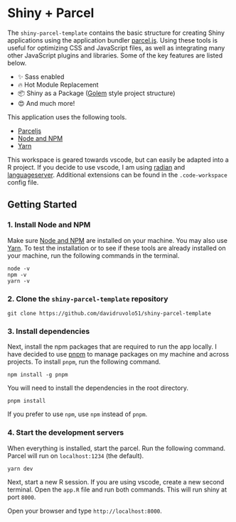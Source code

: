 # Shiny + Parcel

The `shiny-parcel-template` contains the basic structure for creating Shiny applications using the application bundler [parcel.js](https://parceljs.org). Using these tools is useful for optimizing CSS and JavaScript files, as well as integrating many other JavaScript plugins and libraries. Some of the key features are listed below.

- ✨ Sass enabled
- 🔥 Hot Module Replacement
- 📦 Shiny as a Package ([Golem](https://github.com/ThinkR-open/golem) style project structure)
- 😍 And much more!

This application uses the following tools.

- [Parceljs](https://parceljs.org)
- [Node and NPM](https://nodejs.org/en/)
- [Yarn](https://yarnpkg.com/en/)

This workspace is geared towards vscode, but can easily be adapted into a R project. If you decide to use vscode, I am using [radian](https://github.com/randy3k/radian) and [languageserver](https://github.com/REditorSupport/languageserver). Additional extensions can be found in the `.code-workspace` config file.

## Getting Started

### 1. Install Node and NPM

Make sure [Node and NPM](https://nodejs.org/en/) are installed on your machine. You may also use [Yarn](https://yarnpkg.com/en/). To test the installation or to see if these tools are already installed on your machine, run the following commands in the terminal.

```shell
node -v
npm -v
yarn -v
```

### 2. Clone the `shiny-parcel-template` repository

```shell
git clone https://github.com/davidruvolo51/shiny-parcel-template
```

### 3. Install dependencies

Next, install the npm packages that are required to run the app locally. I have decided to use [pnpm](https://github.com/pnpm/pnpm) to manage packages on my machine and across projects. To install `pnpm`, run the following command.

```shell
npm install -g pnpm
```

You will need to install the dependencies in the root directory.

```shell
pnpm install
```

If you prefer to use `npm`, use `npm` instead of `pnpm`.

### 4. Start the development servers

When everything is installed, start the parcel. Run the following command. Parcel will run on `localhost:1234` (the default).

```shell
yarn dev
```

Next, start a new R session. If you are using vscode, create a new second terminal. Open the `app.R` file and run both commands. This will run shiny at port `8000`.

Open your browser and type `http://localhost:8000`.
